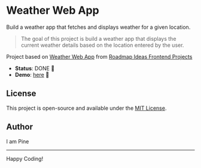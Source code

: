 # Weather Web App

Build a weather app that fetches and displays weather for a given location.

> The goal of this project is build a weather app that displays the current weather details based on the location entered by the user.

Project based on [Weather Web App][weather-app] from [Roadmap Ideas Frontend Projects][roadmap-frontend-projects]

-   **Status**: DONE 🎉
-   **Demo**: [here][demo-link] 🚀

## License

This project is open-source and available under the [MIT License](https://opensource.org/licenses/MIT).

## Author

I am Pine

---

Happy Coding!

[roadmap-frontend-projects]: https://roadmap.sh/frontend/projects
[weather-app]: https://roadmap.sh/projects/weather-app
[demo-link]: https://pine1611.github.io/frontend-projects/23-weather-app/public
